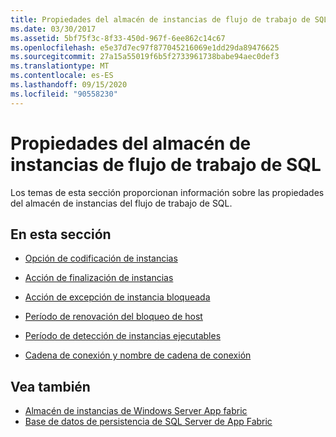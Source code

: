 ```yaml
---
title: Propiedades del almacén de instancias de flujo de trabajo de SQL
ms.date: 03/30/2017
ms.assetid: 5bf75f3c-8f33-450d-967f-6ee862c14c67
ms.openlocfilehash: e5e37d7ec97f877045216069e1dd29da89476625
ms.sourcegitcommit: 27a15a55019f6b5f2733961738babe94aec0def3
ms.translationtype: MT
ms.contentlocale: es-ES
ms.lasthandoff: 09/15/2020
ms.locfileid: "90558230"
---
```

# <a name="properties-of-sql-workflow-instance-store"></a>Propiedades del almacén de instancias de flujo de trabajo de SQL
Los temas de esta sección proporcionan información sobre las propiedades del almacén de instancias del flujo de trabajo de SQL.  
  
## <a name="in-this-section"></a>En esta sección  
  
- [Opción de codificación de instancias](instance-encoding-option.md)  
  
- [Acción de finalización de instancias](instance-completion-action.md)  
  
- [Acción de excepción de instancia bloqueada](instance-locked-exception-action.md)  
  
- [Período de renovación del bloqueo de host](host-lock-renewal-period.md)  
  
- [Período de detección de instancias ejecutables](runnable-instances-detection-period.md)  
  
- [Cadena de conexión y nombre de cadena de conexión](connection-string-and-connection-string-name.md)  
  
## <a name="see-also"></a>Vea también

- [Almacén de instancias de Windows Server App fabric](/previous-versions/appfabric/ff383417(v=azure.10))
- [Base de datos de persistencia de SQL Server de App Fabric](/previous-versions/appfabric/ee790819(v=azure.10))
